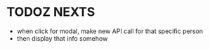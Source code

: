 # TODOZ NEXTS

* when click for modal, make new API call for that specific person
* then display that info somehow

